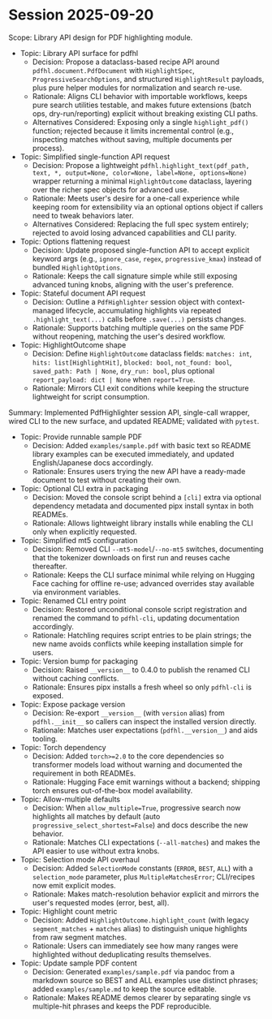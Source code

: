 # Session 2025-09-20
Scope: Library API design for PDF highlighting module.

- Topic: Library API surface for pdfhl
  - Decision: Propose a dataclass-based recipe API around `pdfhl.document.PdfDocument` with `HighlightSpec`, `ProgressiveSearchOptions`, and structured `HighlightResult` payloads, plus pure helper modules for normalization and search re-use.
  - Rationale: Aligns CLI behavior with importable workflows, keeps pure search utilities testable, and makes future extensions (batch ops, dry-run/reporting) explicit without breaking existing CLI paths.
  - Alternatives Considered: Exposing only a single `highlight_pdf()` function; rejected because it limits incremental control (e.g., inspecting matches without saving, multiple documents per process).
- Topic: Simplified single-function API request
  - Decision: Propose a lightweight `pdfhl.highlight_text(pdf_path, text, *, output=None, color=None, label=None, options=None)` wrapper returning a minimal `HighlightOutcome` dataclass, layering over the richer spec objects for advanced use.
  - Rationale: Meets user's desire for a one-call experience while keeping room for extensibility via an optional options object if callers need to tweak behaviors later.
  - Alternatives Considered: Replacing the full spec system entirely; rejected to avoid losing advanced capabilities and CLI parity.
- Topic: Options flattening request
  - Decision: Update proposed single-function API to accept explicit keyword args (e.g., `ignore_case`, `regex`, `progressive_kmax`) instead of bundled `HighlightOptions`.
  - Rationale: Keeps the call signature simple while still exposing advanced tuning knobs, aligning with the user's preference.
- Topic: Stateful document API request
  - Decision: Outline a `PdfHighlighter` session object with context-managed lifecycle, accumulating highlights via repeated `.highlight_text(...)` calls before `.save(...)` persists changes.
  - Rationale: Supports batching multiple queries on the same PDF without reopening, matching the user's desired workflow.
- Topic: HighlightOutcome shape
  - Decision: Define `HighlightOutcome` dataclass fields: `matches: int`, `hits: list[HighlightHit]`, `blocked: bool`, `not_found: bool`, `saved_path: Path | None`, `dry_run: bool`, plus optional `report_payload: dict | None` when `report=True`.
  - Rationale: Mirrors CLI exit conditions while keeping the structure lightweight for script consumption.

Summary: Implemented PdfHighlighter session API, single-call wrapper, wired CLI to the new surface, and updated README; validated with `pytest`.
- Topic: Provide runnable sample PDF
  - Decision: Added `examples/sample.pdf` with basic text so README library examples can be executed immediately, and updated English/Japanese docs accordingly.
  - Rationale: Ensures users trying the new API have a ready-made document to test without creating their own.
- Topic: Optional CLI extra in packaging
  - Decision: Moved the console script behind a `[cli]` extra via optional dependency metadata and documented pipx install syntax in both READMEs.
  - Rationale: Allows lightweight library installs while enabling the CLI only when explicitly requested.
- Topic: Simplified mt5 configuration
  - Decision: Removed CLI `--mt5-model`/`--no-mt5` switches, documenting that the tokenizer downloads on first run and reuses cache thereafter.
  - Rationale: Keeps the CLI surface minimal while relying on Hugging Face caching for offline re-use; advanced overrides stay available via environment variables.
- Topic: Renamed CLI entry point
  - Decision: Restored unconditional console script registration and renamed the command to `pdfhl-cli`, updating documentation accordingly.
  - Rationale: Hatchling requires script entries to be plain strings; the new name avoids conflicts while keeping installation simple for users.
- Topic: Version bump for packaging
  - Decision: Raised `__version__` to 0.4.0 to publish the renamed CLI without caching conflicts.
  - Rationale: Ensures pipx installs a fresh wheel so only `pdfhl-cli` is exposed.
- Topic: Expose package version
  - Decision: Re-export `__version__` (with `version` alias) from `pdfhl.__init__` so callers can inspect the installed version directly.
  - Rationale: Matches user expectations (`pdfhl.__version__`) and aids tooling.
- Topic: Torch dependency
  - Decision: Added `torch>=2.0` to the core dependencies so transformer models load without warning and documented the requirement in both READMEs.
  - Rationale: Hugging Face emit warnings without a backend; shipping torch ensures out-of-the-box model availability.
- Topic: Allow-multiple defaults
  - Decision: When `allow_multiple=True`, progressive search now highlights all matches by default (auto `progressive_select_shortest=False`) and docs describe the new behavior.
  - Rationale: Matches CLI expectations (`--all-matches`) and makes the API easier to use without extra knobs.
- Topic: Selection mode API overhaul
  - Decision: Added `SelectionMode` constants (`ERROR`, `BEST`, `ALL`) with a `selection_mode` parameter, plus `MultipleMatchesError`; CLI/recipes now emit explicit modes.
  - Rationale: Makes match-resolution behavior explicit and mirrors the user's requested modes (error, best, all).
- Topic: Highlight count metric
  - Decision: Added `HighlightOutcome.highlight_count` (with legacy `segment_matches` + `matches` alias) to distinguish unique highlights from raw segment matches.
  - Rationale: Users can immediately see how many ranges were highlighted without deduplicating results themselves.
- Topic: Update sample PDF content
  - Decision: Generated `examples/sample.pdf` via pandoc from a markdown source so BEST and ALL examples use distinct phrases; added `examples/sample.md` to keep the source editable.
  - Rationale: Makes README demos clearer by separating single vs multiple-hit phrases and keeps the PDF reproducible.
